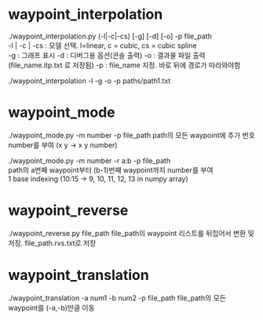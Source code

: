 # waypoint_interpolation
./waypoint_interpolation.py (-l|-c|-cs) \[-g] \[-d] \[-o] -p file\_path  
-l | -c | -cs : 모델 선택. l=linear, c = cubic, cs = cubic spline  
-g : 그래프 표시
-d : 디버그용 옵션(콘솔 출력)
-o : 결과물 파일 출력(file\_name.itp.txt 로 저장됨)
-p : file_name 지정. 바로 뒤에 경로가 따라와야함

./waypoint_interpolation -l -g -o -p paths/path1.txt

# waypoint_mode
./waypoint_mode.py -m number -p file\_path
path의 모든 waypoint에 추가 번호 number를 부여 (x y -> x y number)

./waypoint_mode.py -m number -r a:b -p file\_path  
path의 a번째 waypoint부터 (b-1)번째 waypoint까지 number를 부여  
1 base indexing (10:15 -> 9, 10, 11, 12, 13 in numpy array)

# waypoint_reverse
./waypoint_reverse.py file\_path
file\_path의 waypoint 리스트를 뒤집어서 변환 및 저장.
file\_path.rvs.txt로 저장

# waypoint_translation
./waypoint_translation -a num1 -b num2 -p file\_path
file\_path의 모든 waypoint를 (-a,-b)만큼 이동
 
